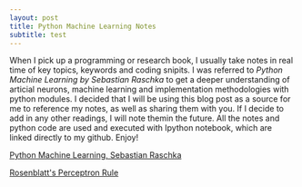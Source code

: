 ```yaml
---
layout: post
title: Python Machine Learning Notes
subtitle: test
---
```


When I pick up a programming or research book, I usually take notes in real time of key topics, keywords and coding snipits. I was referred to _Python Machine Learning by Sebastian Raschka_ to get a deeper understanding of articial neurons, machine learning and implementation methodologies with python modules. I decided that I will be using this blog post as a source for me to reference my notes, as well as sharing them with you. If I decide to add in any other readings, I will note themin the future. All the notes and python code are used and executed with Ipython notebook, which are linked directly to my github. Enjoy!

[Python Machine Learning, Sebastian Raschka](https://www.amazon.com/Python-Machine-Learning-Sebastian-Raschka-ebook/dp/B00YSILNL0#navbar)

[Rosenblatt's Perceptron Rule](https://github.com/jaysonfrancis/machinelearning/blob/master/perceptron.ipynb)
